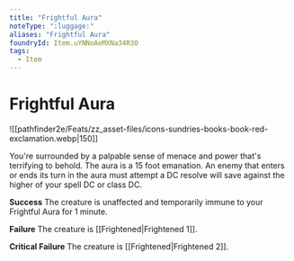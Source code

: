 ```yaml
---
title: "Frightful Aura"
noteType: ":luggage:"
aliases: "Frightful Aura"
foundryId: Item.uYNNoAeMXNa34R3O
tags:
  - Item
---
```


# Frightful Aura
![[pathfinder2e/Feats/zz_asset-files/icons-sundries-books-book-red-exclamation.webp|150]]

You're surrounded by a palpable sense of menace and power that's terrifying to behold. The aura is a 15 foot emanation. An enemy that enters or ends its turn in the aura must attempt a DC resolve will save against the higher of your spell DC or class DC.

**Success** The creature is unaffected and temporarily immune to your Frightful Aura for 1 minute.

**Failure** The creature is [[Frightened|Frightened 1]].

**Critical Failure** The creature is [[Frightened|Frightened 2]].
